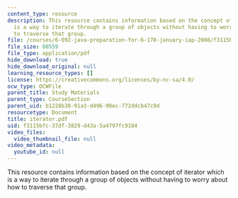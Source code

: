 ```yaml
---
content_type: resource
description: This resource contains information based on the concept of iterator which
  is a way to iterate through a group of objects without having to worry about how
  to traverse that group.
file: /courses/6-092-java-preparation-for-6-170-january-iap-2006/f3115bfc37df3829d43a5a4797fc9184_iterator.pdf
file_size: 80559
file_type: application/pdf
hide_download: true
hide_download_original: null
learning_resource_types: []
license: https://creativecommons.org/licenses/by-nc-sa/4.0/
ocw_type: OCWFile
parent_title: Study Materials
parent_type: CourseSection
parent_uid: b1228b38-91a3-d496-98ec-772ddcb47c9d
resourcetype: Document
title: iterator.pdf
uid: f3115bfc-37df-3829-d43a-5a4797fc9184
video_files:
  video_thumbnail_file: null
video_metadata:
  youtube_id: null
---
```

This resource contains information based on the concept of iterator which is a way to iterate through a group of objects without having to worry about how to traverse that group.